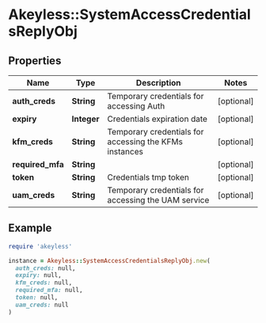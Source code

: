 # Akeyless::SystemAccessCredentialsReplyObj

## Properties

| Name | Type | Description | Notes |
| ---- | ---- | ----------- | ----- |
| **auth_creds** | **String** | Temporary credentials for accessing Auth | [optional] |
| **expiry** | **Integer** | Credentials expiration date | [optional] |
| **kfm_creds** | **String** | Temporary credentials for accessing the KFMs instances | [optional] |
| **required_mfa** | **String** |  | [optional] |
| **token** | **String** | Credentials tmp token | [optional] |
| **uam_creds** | **String** | Temporary credentials for accessing the UAM service | [optional] |

## Example

```ruby
require 'akeyless'

instance = Akeyless::SystemAccessCredentialsReplyObj.new(
  auth_creds: null,
  expiry: null,
  kfm_creds: null,
  required_mfa: null,
  token: null,
  uam_creds: null
)
```

